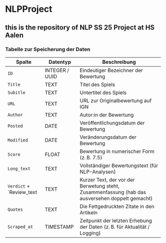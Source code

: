 # NLPProject
## this is the repository of NLP SS 25 Project at HS Aalen

### Tabelle zur Speicherung der Daten

| Spalte          | Datentyp        | Beschreibung                                                                 |
|-----------------|-----------------|------------------------------------------------------------------------------|
| `ID`            | INTEGER / UUID  | Eindeutiger Bezeichner der Bewertung                                        |
| `Title`    | TEXT            | Titel des Spiels                                                            |
| `Subitle`    | TEXT            | Untertitel des Spiels                                                            |
| `URL`    | TEXT            | URL zur Originalbewertung auf IGN                                           |
| `Author`        | TEXT            | Autor:in der Bewertung                                                      |
| `Posted`   | DATE            | Veröffentlichungsdatum der Bewertung                                        |
| `Modified`   | DATE            | Veränderungsdatum der Bewertung                                        |
| `Score`         | FLOAT           | Bewertung in numerischer Form (z. B. 7.5)                                   |
| `Long_text`   | TEXT            | Vollständiger Bewertungstext (für NLP-Analysen)                             |
| `Verdict` + `Review_text  | TEXT            | Kurzer Text, der vor der Berwetung steht, Zusammenfassung (hab das ausversehen doppelt gemacht)   |
| `Quotes` | TEXT            | Die Fettgedruckten Zitate in den Artikeln   |
| `Scraped_at`    | TIMESTAMP       | Zeitpunkt der letzten Erhebung der Daten (z. B. für Aktualität / Logging)   |
